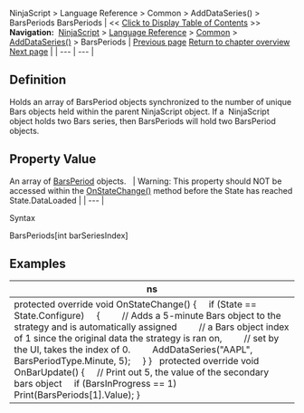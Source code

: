 ﻿
NinjaScript > Language Reference > Common > AddDataSeries() > BarsPeriods
BarsPeriods
| << [Click to Display Table of Contents](barsperiods.md) >> **Navigation:**     [NinjaScript](ninjascript.md) > [Language Reference](language_reference_wip.md) > [Common](common.md) > [AddDataSeries()](adddataseries.md) > BarsPeriods | [Previous page](barsinprogress.md) [Return to chapter overview](adddataseries.md) [Next page](currentbars.md) |
| --- | --- |
## Definition
Holds an array of BarsPeriod objects synchronized to the number of unique Bars objects held within the parent NinjaScript object. If a  NinjaScript object holds two Bars series, then BarsPeriods will hold two BarsPeriod objects.
 
## Property Value
An array of [BarsPeriod](barsperiod.md) objects.
 
| Warning: This property should NOT be accessed within the [OnStateChange()](onstatechange.md) method before the State has reached State.DataLoaded |
| --- |
  

Syntax  

BarsPeriods[int barSeriesIndex]
## 
## 
## Examples
| ns |
| --- |
| protected override void OnStateChange() {      if (State == State.Configure)      {          // Adds a 5-minute Bars object to the strategy and is automatically assigned           // a Bars object index of 1 since the original data the strategy is ran on,          // set by the UI, takes the index of 0.           AddDataSeries("AAPL", BarsPeriodType.Minute, 5);       } }    protected override void OnBarUpdate()  {       // Print out 5, the value of the secondary bars object       if (BarsInProgress == 1)          Print(BarsPeriods[1].Value); } |

